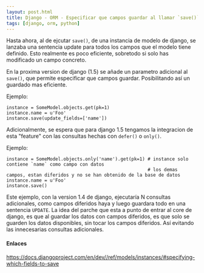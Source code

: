```yaml
---
layout: post.html
title: Django - ORM - Especificar que campos guardar al llamar `save()`
tags: [django, orm, python]
---
```


Hasta ahora, al de ejcutar `save()`, de una instancia de modelo de django, se lanzaba una sentencia update para todos los campos que el modelo tiene definido. Esto realmente es poco eficiente, sobretodo si solo has modificado un campo concreto.

En la proxima version de django (1.5) se añade un parametro adicional al `save()`, que permite especificar que campos guardar. Posibilitando así un guardado mas eficiente.

Ejemplo:

~~~ { python }
instance = SomeModel.objects.get(pk=1)
instance.name = u'Foo'
instance.save(update_fields=['name'])
~~~

Adicionalmente, se espera que para django 1.5 tengamos la integracion de esta "feature" con las consultas hechas con `defer()` o `only()`.

Ejemplo:

~~~ { python }
instance = SomeModel.objects.only('name').get(pk=1) # instance solo contiene `name` como campo con datos
                                                    # los demas campos, estan diferidos y no se han obtenido de la base de datos
instance.name = u'Foo'
instance.save()
~~~

Este ejemplo, con la version 1.4 de django, ejecutaría N consultas adicionales, como campos diferidos haya y luego guardara todo en una sentencia `UPDATE`. La idea  del parche que esta a punto de entrar al core de django, es que al guardar los datos con campos diferidos, es que solo se guarden los datos disponibles, sin tocar los campos diferidos. Así evitando las innecesarias consultas adicionales.


#### Enlaces ####

<https://docs.djangoproject.com/en/dev//ref/models/instances/#specifying-which-fields-to-save>

